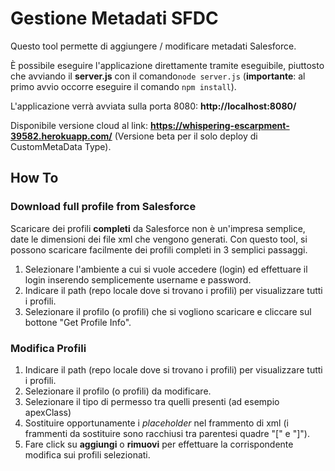 # Gestione Metadati SFDC

Questo tool permette di aggiungere / modificare metadati Salesforce.

È possibile eseguire l'applicazione direttamente tramite eseguibile, piuttosto che avviando il **server.js** con il comando`node server.js` (**importante**: al primo avvio occorre eseguire il comando `npm install`).

L'applicazione verrà avviata sulla porta 8080: **http://localhost:8080/**

Disponibile versione cloud al link: **https://whispering-escarpment-39582.herokuapp.com/** (Versione beta per il solo deploy di CustomMetaData Type).

## How To

### Download full profile from Salesforce
Scaricare dei profili **completi** da Salesforce non è un'impresa semplice, date le dimensioni dei file xml che vengono generati. Con questo tool, si possono scaricare facilmente dei profili completi in 3 semplici passaggi.
1. Selezionare l'ambiente a cui si vuole accedere (login) ed effettuare il login inserendo semplicemente username e password. 
2. Indicare il path (repo locale dove si trovano i profili) per visualizzare tutti i profili.
3. Selezionare il profilo (o profili) che si vogliono scaricare e cliccare sul bottone "Get Profile Info".

### Modifica Profili

1. Indicare il path (repo locale dove si trovano i profili) per visualizzare tutti i profili.
2. Selezionare il profilo (o profili) da modificare.
3. Selezionare il tipo di permesso tra quelli presenti (ad esempio apexClass)
4. Sostituire opportunamente i *placeholder* nel frammento di xml (i frammenti da sostituire sono racchiusi tra parentesi quadre "[" e "]").
5. Fare click su **aggiungi** o **rimuovi** per effettuare la corrispondente modifica sui profili selezionati.